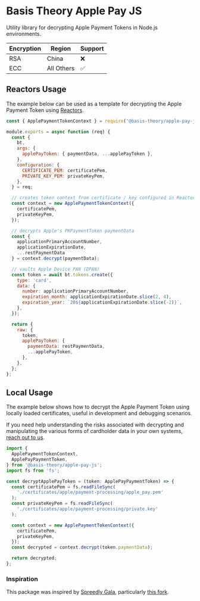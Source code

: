 # Basis Theory Apple Pay JS

Utility library for decrypting Apple Payment Tokens in Node.js environments.

| Encryption | Region     | Support |
| ---------- | ---------- | ------- |
| RSA        | China      | ❌      |
| ECC        | All Others | ✅      |

## Reactors Usage

The example below can be used as a template for decrypting the Apple Payment Token using [Reactors](https://developers.basistheory.com/docs/concepts/what-are-reactors).

```javascript
const { ApplePaymentTokenContext } = require('@basis-theory/apple-pay-js');

module.exports = async function (req) {
  const {
    bt,
    args: {
      applePayToken: { paymentData, ...applePayToken },
    },
    configuration: {
      CERTIFICATE_PEM: certificatePem,
      PRIVATE_KEY_PEM: privateKeyPem,
    },
  } = req;

  // creates token context from certificate / key configured in Reactor
  const context = new ApplePaymentTokenContext({
    certificatePem,
    privateKeyPem,
  });

  // decrypts Apple's PKPaymentToken paymentData
  const {
    applicationPrimaryAccountNumber,
    applicationExpirationDate,
    ...restPaymentData
  } = context.decrypt(paymentData);

  // vaults Apple Device PAN (DPAN)
  const token = await bt.tokens.create({
    type: 'card',
    data: {
      number: applicationPrimaryAccountNumber,
      expiration_month: applicationExpirationDate.slice(2, 4),
      expiration_year: `20${applicationExpirationDate.slice(-2)}`,
    },
  });

  return {
    raw: {
      token,
      applePayToken: {
        paymentData: restPaymentData,
        ...applePayToken,
      },
    },
  };
};
```

## Local Usage

The example below shows how to decrypt the Apple Payment Token using locally loaded certificates, useful in development and debugging scenarios.

If you need help understanding the risks associated with decrypting and manipulating the various forms of cardholder data in your own systems, [reach out to us](https://basistheory.com/contact).

```typescript
import {
  ApplePaymentTokenContext,
  ApplePayPaymentToken,
} from '@basis-theory/apple-pay-js';
import fs from 'fs';

const decryptApplePayToken = (token: ApplePayPaymentToken) => {
  const certificatePem = fs.readFileSync(
    './certificates/apple/payment-processing/apple_pay.pem'
  );
  const privateKeyPem = fs.readFileSync(
    './certificates/apple/payment-processing/private.key'
  );

  const context = new ApplePaymentTokenContext({
    certificatePem,
    privateKeyPem,
  });
  const decrypted = context.decrypt(token.paymentData);

  return decrypted;
};
```

### Inspiration

This package was inspired by [Spreedly Gala](https://github.com/spreedly/gala), particularly [this fork](https://github.com/Foxy/foxy-node-apple-pay-decrypt).
